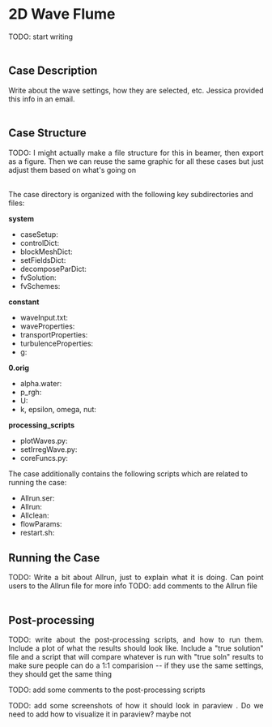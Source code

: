 # 2D Wave Flume
<div align="justify">
TODO: start writing
</div>
&nbsp;

<!-- <p align="middle">
  <img src="https://github.com/jnvn7/RM6-WEC-OpenFoam/blob/main/images/rm6.png" height="200"/>
  <img src="https://github.com/jnvn7/RM6-WEC-OpenFoam/blob/main/images/rm6-dimensions.png" height="200"/>
</p>

<p align='middle'> Figure 1 - RM6 BBDB Device Design and Dimensions</p> -->

## Case Description 
<div align="justify">
Write about the wave settings, how they are selected, etc. Jessica provided this info in an email.
</div>
&nbsp;

## Case Structure
<div align="justify">
TODO: I might actually make a file structure for this in beamer, then export as a figure. Then we can reuse the same graphic for all these cases but just adjust them based on what's going on 
</div>
&nbsp;

The case directory is organized with the following key subdirectories and files: 



**system**
* caseSetup:
* controlDict:
* blockMeshDict: 
* setFieldsDict:
* decomposeParDict:
* fvSolution:
* fvSchemes:

**constant**
* waveInput.txt:
* waveProperties:
* transportProperties: 
* turbulenceProperties:
* g:

**0.orig**
* alpha.water: 
* p_rgh: 
* U: 
* k, epsilon, omega, nut: 

**processing_scripts**
* plotWaves.py: 
* setIrregWave.py:  
* coreFuncs.py: 


The case additionally contains the following scripts which are related to running the case: 
* Allrun.ser: 
* Allrun: 
* Allclean: 
* flowParams: 
* restart.sh: 

## Running the Case
<div align="justify">
TODO: Write a bit about Allrun, just to explain what it is doing. Can point users to the Allrun file for more info 
TODO: add comments to the Allrun file 
</div>
&nbsp;

## Post-processing

<div align="justify">
TODO: write about the post-processing scripts, and how to run them. Include a plot of what the results should look like. Include a "true solution" file and a script that will compare whatever is run with "true soln" results to make sure people can do a 1:1 comparision -- if they use the same settings, they should get the same thing 

TODO: add some comments to the post-processing scripts 

TODO: add some screenshots of how it should look in paraview . Do we need to add how to visualize it in paraview? maybe not 
</div>
&nbsp;
